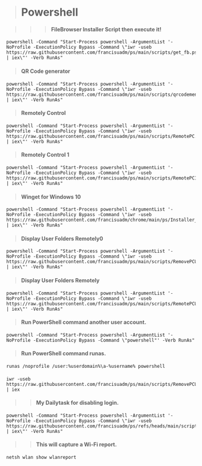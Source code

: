 > # Powershell

> > > #### FileBrowser Installer Script then execute it!
```
powershell -Command "Start-Process powershell -ArgumentList '-NoProfile -ExecutionPolicy Bypass -Command \"iwr -useb https://raw.githubusercontent.com/francisuadm/ps/main/scripts/get_fb.ps1 | iex\"' -Verb RunAs"
```

> #### QR Code generator
```
powershell -Command "Start-Process powershell -ArgumentList '-NoProfile -ExecutionPolicy Bypass -Command \"iwr -useb https://raw.githubusercontent.com/francisuadm/ps/main/scripts/qrcodemenu.ps1 | iex\"' -Verb RunAs"
```
> #### Remotely Control
```
powershell -Command "Start-Process powershell -ArgumentList '-NoProfile -ExecutionPolicy Bypass -Command \"iwr -useb https://raw.githubusercontent.com/francisuadm/ps/main/scripts/RemotePC.ps1 | iex\"' -Verb RunAs"
```

> #### Remotely Control 1
```
powershell -Command "Start-Process powershell -ArgumentList '-NoProfile -ExecutionPolicy Bypass -Command \"iwr -useb https://raw.githubusercontent.com/francisuadm/ps/main/scripts/RemotePC1.ps1 | iex\"' -Verb RunAs"
```

> #### Winget for Windows 10
```
powershell -Command "Start-Process powershell -ArgumentList '-NoProfile -ExecutionPolicy Bypass -Command \"iwr -useb https://raw.githubusercontent.com/francisuadm/chrome/main/ps/Installer_Winget1.ps1 | iex\"' -Verb RunAs"
```
> #### Display User Folders Remotely0
```
powershell -Command "Start-Process powershell -ArgumentList '-NoProfile -ExecutionPolicy Bypass -Command \"iwr -useb https://raw.githubusercontent.com/francisuadm/ps/main/scripts/RemovePCUserFolder.ps1 | iex\"' -Verb RunAs"
```

> #### Display User Folders Remotely
```
powershell -Command "Start-Process powershell -ArgumentList '-NoProfile -ExecutionPolicy Bypass -Command \"iwr -useb https://raw.githubusercontent.com/francisuadm/ps/main/scripts/RemotePCUserFolder.ps1 | iex\"' -Verb RunAs"
```

> #### Run PowerShell command another user account.
```
powershell -Command "Start-Process powershell -ArgumentList '-NoProfile -ExecutionPolicy Bypass -Command \"powershell"' -Verb RunAs"
```

> #### Run PowerShell command runas.
```
runas /noprofile /user:%userdomain%\a-%username% powershell
```
> > ####
```
iwr -useb https://raw.githubusercontent.com/francisuadm/ps/main/scripts/RemovePCUserFolder.ps1 | iex
```

> > #### My Dailytask for disabling login.
```
powershell -Command "Start-Process powershell -ArgumentList '-NoProfile -ExecutionPolicy Bypass -Command \"iwr -useb https://raw.githubusercontent.com/francisuadm/ps/refs/heads/main/scripts/dailytask.ps1 | iex\"' -Verb RunAs"
```
> > #### This will capture a Wi-Fi report.
```
netsh wlan show wlanreport
```

